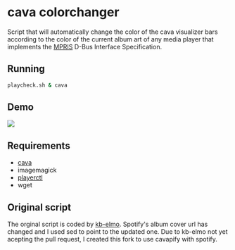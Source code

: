# cava colorchanger

Script that will automatically change the color of the cava visualizer bars according to the color of the current album art of any media player that implements the [MPRIS](http://specifications.freedesktop.org/mpris-spec/latest/) D-Bus Interface Specification.

## Running

```sh
playcheck.sh & cava
```

## Demo

![](https://i.imgur.com/vHlsZhK.gif)

## Requirements

- [cava](https://github.com/karlstav/cava)
- imagemagick
- [playerctl](https://github.com/acrisci/playerctl)
- wget

## Original script
The orginal script is coded by [kb-elmo](https://github.com/kb-elmo/cavapify). Spotify's album cover url has changed and I used sed to point to the updated one. Due to kb-elmo not yet acepting the pull request, I created this fork to use cavapify with spotify.
